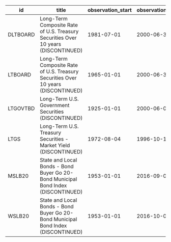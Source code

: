 | id       | title                                                                             | observation_start   | observation_end   |
|----------|-----------------------------------------------------------------------------------|---------------------|-------------------|
| DLTBOARD | Long-Term Composite Rate of U.S. Treasury Securities Over 10 years (DISCONTINUED) | 1981-07-01          | 2000-06-30        |
| LTBOARD  | Long-Term Composite Rate of U.S. Treasury Securities Over 10 years (DISCONTINUED) | 1965-01-01          | 2000-06-30        |
| LTGOVTBD | Long-Term U.S. Government Securities (DISCONTINUED)                               | 1925-01-01          | 2000-06-01        |
| LTGS     | Long-Term U.S. Treasury Securities - Market Yield (DISCONTINUED)                  | 1972-08-04          | 1996-10-11        |
| MSLB20   | State and Local Bonds - Bond Buyer Go 20-Bond Municipal Bond Index (DISCONTINUED) | 1953-01-01          | 2016-09-01        |
| WSLB20   | State and Local Bonds - Bond Buyer Go 20-Bond Municipal Bond Index (DISCONTINUED) | 1953-01-01          | 2016-10-06        |